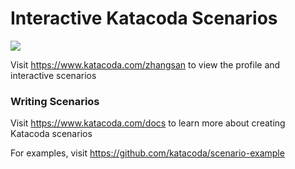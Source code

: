 # Interactive Katacoda Scenarios

[![](http://shields.katacoda.com/katacoda/zhangsan/count.svg)](https://www.katacoda.com/zhangsan "Get your profile on Katacoda.com")

Visit https://www.katacoda.com/zhangsan to view the profile and interactive scenarios

### Writing Scenarios
Visit https://www.katacoda.com/docs to learn more about creating Katacoda scenarios

For examples, visit https://github.com/katacoda/scenario-example
